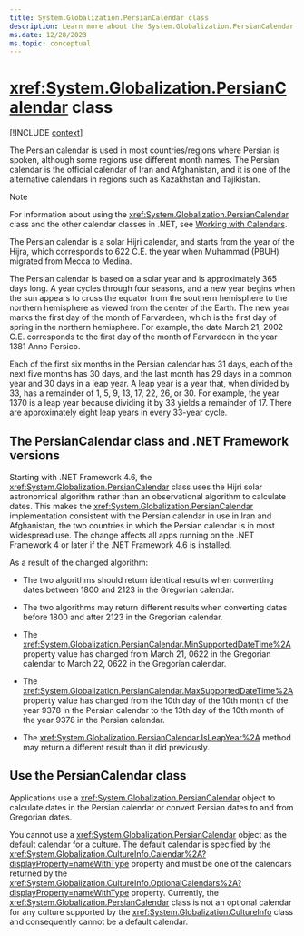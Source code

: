 ```yaml
---
title: System.Globalization.PersianCalendar class
description: Learn more about the System.Globalization.PersianCalendar class.
ms.date: 12/28/2023
ms.topic: conceptual
---
```

# <xref:System.Globalization.PersianCalendar> class

[!INCLUDE [context](includes/context.md)]

The Persian calendar is used in most countries/regions where Persian is spoken, although some regions use different month names. The Persian calendar is the official calendar of Iran and Afghanistan, and it is one of the alternative calendars in regions such as Kazakhstan and Tajikistan.

> [!NOTE]
> For information about using the <xref:System.Globalization.PersianCalendar> class and the other calendar classes in .NET, see [Working with Calendars](../../standard/datetime/working-with-calendars.md).

The Persian calendar is a solar Hijri calendar, and starts from the year of the Hijra, which corresponds to 622 C.E. the year when Muhammad (PBUH) migrated from Mecca to Medina.

The Persian calendar is based on a solar year and is approximately 365 days long. A year cycles through four seasons, and a new year begins when the sun appears to cross the equator from the southern hemisphere to the northern hemisphere as viewed from the center of the Earth. The new year marks the first day of the month of Farvardeen, which is the first day of spring in the northern hemisphere. For example, the date March 21, 2002 C.E. corresponds to the first day of the month of Farvardeen in the year 1381 Anno Persico.

Each of the first six months in the Persian calendar has 31 days, each of the next five months has 30 days, and the last month has 29 days in a common year and 30 days in a leap year. A leap year is a year that, when divided by 33, has a remainder of 1, 5, 9, 13, 17, 22, 26, or 30. For example, the year 1370 is a leap year because dividing it by 33 yields a remainder of 17. There are approximately eight leap years in every 33-year cycle.

## The PersianCalendar class and .NET Framework versions

Starting with .NET Framework 4.6, the <xref:System.Globalization.PersianCalendar> class uses the Hijri solar astronomical algorithm rather than an observational algorithm to calculate dates. This makes the <xref:System.Globalization.PersianCalendar> implementation consistent with the Persian calendar in use in Iran and Afghanistan, the two countries in which the Persian calendar is in most widespread use. The change affects all apps running on the .NET Framework 4 or later if the .NET Framework 4.6 is installed.

As a result of the changed algorithm:

- The two algorithms should return identical results when converting dates between 1800 and 2123 in the Gregorian calendar.

- The two algorithms may return different results when converting dates before 1800 and after 2123 in the Gregorian calendar.

- The <xref:System.Globalization.PersianCalendar.MinSupportedDateTime%2A> property value has changed from March 21, 0622 in the Gregorian calendar to March 22, 0622 in the Gregorian calendar.

- The <xref:System.Globalization.PersianCalendar.MaxSupportedDateTime%2A> property value has changed from the 10th day of the 10th month of the year 9378 in the Persian calendar to the 13th day of the 10th month of the year 9378 in the Persian calendar.

- The <xref:System.Globalization.PersianCalendar.IsLeapYear%2A> method may return a different result than it did previously.

## Use the PersianCalendar class

Applications use a <xref:System.Globalization.PersianCalendar> object to calculate dates in the Persian calendar or convert Persian dates to and from Gregorian dates.

You cannot use a <xref:System.Globalization.PersianCalendar> object as the default calendar for a culture. The default calendar is specified by the <xref:System.Globalization.CultureInfo.Calendar%2A?displayProperty=nameWithType> property and must be one of the calendars returned by the <xref:System.Globalization.CultureInfo.OptionalCalendars%2A?displayProperty=nameWithType> property. Currently, the <xref:System.Globalization.PersianCalendar> class is not an optional calendar for any culture supported by the <xref:System.Globalization.CultureInfo> class and consequently cannot be a default calendar.
